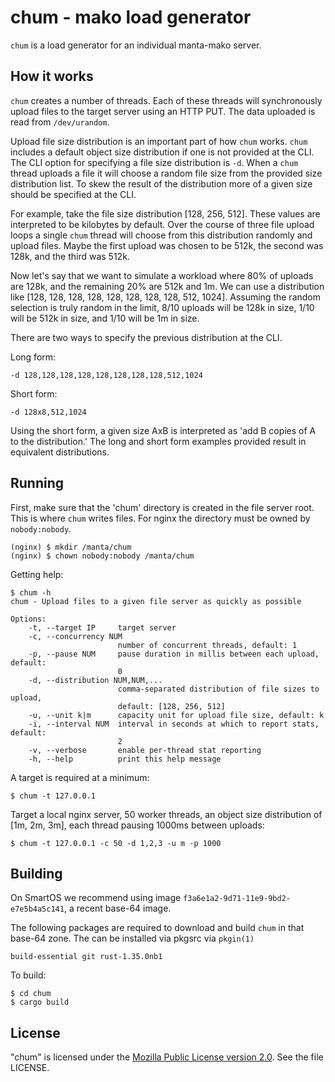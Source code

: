 # chum - mako load generator

`chum` is a load generator for an individual manta-mako server.

## How it works

`chum` creates a number of threads. Each of these threads will synchronously
upload files to the target server using an HTTP PUT. The data uploaded is read
from `/dev/urandom`.

Upload file size distribution is an important part of how `chum` works. `chum`
includes a default object size distribution if one is not provided at the CLI.
The CLI option for specifying a file size distribution is `-d`. When a `chum`
thread uploads a file it will choose a random file size from the provided
size distribution list. To skew the result of the distribution more of a given
size should be specified at the CLI.

For example, take the file size distribution [128, 256, 512]. These values are
interpreted to be kilobytes by default. Over the course of three file upload
loops a single `chum` thread will choose from this distribution randomly and
upload files. Maybe the first upload was chosen to be 512k, the second was
128k, and the third was 512k.

Now let's say that we want to simulate a workload where 80% of uploads are
128k, and the remaining 20% are 512k and 1m. We can use a distribution like
[128, 128, 128, 128, 128, 128, 128, 128, 512, 1024]. Assuming the random
selection is truly random in the limit, 8/10 uploads will be 128k in size,
1/10 will be 512k in size, and 1/10 will be 1m in size.

There are two ways to specify the previous distribution at the CLI.

Long form:
```
-d 128,128,128,128,128,128,128,128,512,1024 
```
Short form:
```
-d 128x8,512,1024
```

Using the short form, a given size AxB is interpreted as 'add B copies of
A to the distribution.' The long and short form examples provided result in
equivalent distributions.

## Running

First, make sure that the 'chum' directory is created in the file server root.
This is where `chum` writes files. For nginx the directory must be owned by
`nobody:nobody`.

```
(nginx) $ mkdir /manta/chum
(nginx) $ chown nobody:nobody /manta/chum
```

Getting help:

```
$ chum -h
chum - Upload files to a given file server as quickly as possible

Options:
    -t, --target IP     target server
    -c, --concurrency NUM
                        number of concurrent threads, default: 1
    -p, --pause NUM     pause duration in millis between each upload, default:
                        0
    -d, --distribution NUM,NUM,...
                        comma-separated distribution of file sizes to upload,
                        default: [128, 256, 512]
    -u, --unit k|m      capacity unit for upload file size, default: k
    -i, --interval NUM  interval in seconds at which to report stats, default:
                        2
    -v, --verbose       enable per-thread stat reporting
    -h, --help          print this help message
```

A target is required at a minimum:
```
$ chum -t 127.0.0.1
```

Target a local nginx server, 50 worker threads, an object size distribution of
[1m, 2m, 3m], each thread pausing 1000ms between uploads:

```
$ chum -t 127.0.0.1 -c 50 -d 1,2,3 -u m -p 1000
```

## Building

On SmartOS we recommend using image `f3a6e1a2-9d71-11e9-9bd2-e7e5b4a5c141`,
a recent base-64 image.

The following packages are required to download and build `chum` in that base-64
zone. The can be installed via pkgsrc via `pkgin(1)`

```
build-essential git rust-1.35.0nb1
```

To build:
```
$ cd chum
$ cargo build
```

## License

"chum" is licensed under the
[Mozilla Public License version 2.0](http://mozilla.org/MPL/2.0/).
See the file LICENSE.
